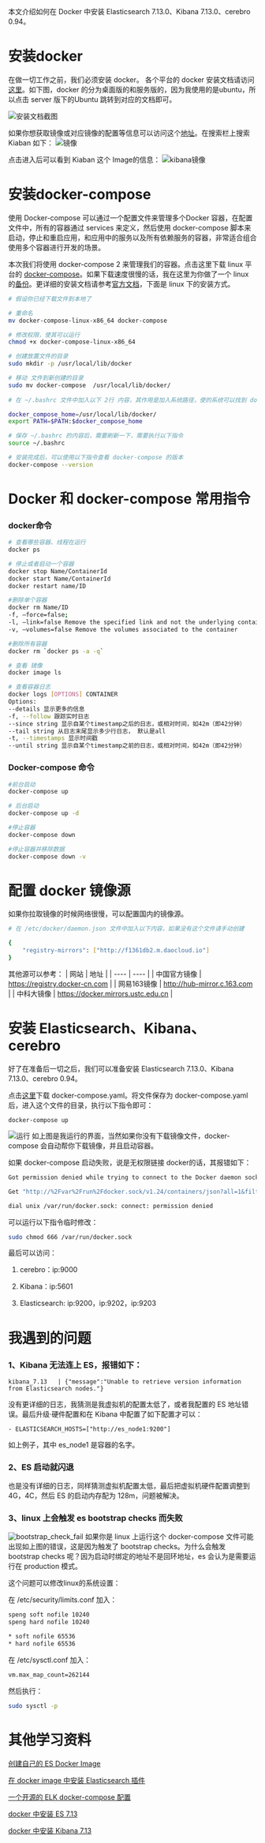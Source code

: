 
本文介绍如何在 Docker 中安装 Elasticsearch 7.13.0、Kibana 7.13.0、cerebro 0.94。

# 安装docker
在做一切工作之前，我们必须安装 docker。
各个平台的 docker 安装文档请访问[这里](https://docs.docker.com/engine/install/)。如下图，docker 的分为桌面版的和服务版的，因为我使用的是ubuntu，所以点击 server 版下的Ubuntu 跳转到对应的文档即可。

![安装文档截图](./images/docker_install_es/安装文档.png)

如果你想获取镜像或对应镜像的配置等信息可以访问这个[地址](https://hub.docker.com/)。在搜索栏上搜索 Kiaban 如下：
![镜像](./images/docker_install_es/镜像.png)

点击进入后可以看到 Kiaban 这个 Image的信息：
![kibana镜像](./images/docker_install_es/kibana镜像.png)

# 安装docker-compose
使用 Docker-compose 可以通过一个配置文件来管理多个Docker 容器，在配置文件中，所有的容器通过 services 来定义，然后使用 docker-compose 脚本来启动，停止和重启应用，和应用中的服务以及所有依赖服务的容器，非常适合组合使用多个容器进行开发的场景。

本次我们将使用 docker-compose 2 来管理我们的容器。点击这里下载 linux 平台的 [docker-compose](https://github.com/docker/compose/releases/download/v2.2.3/docker-compose-linux-x86_64)。如果下载速度很慢的话，我在这里为你做了一个 linux 的[备份](https://gitee.com/dgl/es-booklet/blob/master/resources/docker-compose-linux-x86_64)。更详细的安装文档请参考[官方文档](https://docs.docker.com/compose/install/)，下面是 linux 下的安装方式。

``` bash
# 假设你已经下载文件到本地了

# 重命名
mv docker-compose-linux-x86_64 docker-compose

# 修改权限，使其可以运行
chmod +x docker-compose-linux-x86_64 

# 创建放置文件的目录
sudo mkdir -p /usr/local/lib/docker

# 移动 文件到新创建的目录
sudo mv docker-compose  /usr/local/lib/docker/
 
# 在 ~/.bashrc 文件中加入以下 2行 内容，其作用是加入系统路径，使的系统可以找到 docker-compose 的执行文件

docker_compose_home=/usr/local/lib/docker/
export PATH=$PATH:$docker_compose_home

# 保存 ~/.bashrc 的内容后，需要刷新一下，需要执行以下指令
source ~/.bashrc

# 安装完成后，可以使用以下指令查看 docker-compose 的版本
docker-compose --version
```

# Docker 和 docker-compose 常用指令
### docker命令
``` bash
# 查看哪些容器、线程在运行
docker ps

# 停止或者启动一个容器
docker stop Name/ContainerId
docker start Name/ContainerId
docker restart name/ID

#删除单个容器
docker rm Name/ID
-f, –force=false; 
-l, –link=false Remove the specified link and not the underlying container; 
-v, –volumes=false Remove the volumes associated to the container

#删除所有容器
docker rm `docker ps -a -q`  

# 查看 镜像
docker image ls

# 查看容器日志
docker logs [OPTIONS] CONTAINER 
Options: 
--details 显示更多的信息 
-f, --follow 跟踪实时日志 
--since string 显示自某个timestamp之后的日志，或相对时间，如42m（即42分钟） 
--tail string 从日志末尾显示多少行日志， 默认是all 
-t, --timestamps 显示时间戳 
--until string 显示自某个timestamp之前的日志，或相对时间，如42m（即42分钟）
```

### Docker-compose 命令
```bash
#前台启动
docker-compose up

# 后台启动
docker-compose up -d

#停止容器
docker-compose down

#停止容器并移除数据
docker-compose down -v
```

# 配置 docker 镜像源
如果你拉取镜像的时候网络很慢，可以配置国内的镜像源。
``` bash
# 在 /etc/docker/daemon.json 文件中加入以下内容，如果没有这个文件请手动创建

{
    "registry-mirrors": ["http://f1361db2.m.daocloud.io"] 
}
```
其他源可以参考：
| 网站 | 地址 |
| ---- | ---- |
| 中国官方镜像 | https://registry.docker-cn.com |
| 网易163镜像 | http://hub-mirror.c.163.com |
| 中科大镜像 | https://docker.mirrors.ustc.edu.cn |

# 安装 Elasticsearch、Kibana、cerebro
好了在准备后一切之后，我们可以准备安装 Elasticsearch 7.13.0、Kibana 7.13.0、cerebro 0.94。

点击[这里](https://gitee.com/dgl/es-booklet/blob/master/shells/docker-compose.yaml)下载 docker-compose.yaml。将文件保存为 docker-compose.yaml 后，进入这个文件的目录，执行以下指令即可：

```
docker-compose up
```

![运行](./images/docker_install_es/运行docker-compose.png)
如上图是我运行的界面，当然如果你没有下载镜像文件，docker-compose 会自动帮你下载镜像，并且启动容器。

如果 docker-compose 启动失败，说是无权限链接 docker的话，其报错如下：

``` bash
Got permission denied while trying to connect to the Docker daemon socket at unix:///var/run/docker.sock: 

Get "http://%2Fvar%2Frun%2Fdocker.sock/v1.24/containers/json?all=1&filters=%7B%22label%22%3A%7B%22com.docker.compose.project%3Ddocker_es%22%3Atrue%7D%7D&limit=0": 

dial unix /var/run/docker.sock: connect: permission denied
```

可以运行以下指令临时修改：
``` bash
sudo chmod 666 /var/run/docker.sock
```

最后可以访问：
1. cerebro：ip:9000

2. Kibana：ip:5601

3. Elasticsearch: ip:9200，ip:9202，ip:9203

# 我遇到的问题
### 1、Kibana 无法连上 ES，报错如下：

```
kibana_7.13   | {"message":"Unable to retrieve version information from Elasticsearch nodes."}
```
没有更详细的日志，我猜测是我虚拟机的配置太低了，或者我配置的 ES 地址错误。最后升级·硬件配置和在 Kibana 中配置了如下配置才可以：
```
- ELASTICSEARCH_HOSTS=["http://es_node1:9200"]
```

如上例子，其中 es_node1 是容器的名字。

### 2、ES 启动就闪退
也是没有详细的日志，同样猜测虚拟机配置太低，最后把虚拟机硬件配置调整到 4G，4C，然后 ES 的启动内存配为 128m，问题被解决。

### 3、linux 上会触发 es bootstrap checks 而失败
![bootstrap_check_fail](images/docker_install_es/bootstrap_check_fail.png)
如果你是 linux 上运行这个 docker-compose 文件可能出现如上图的错误，这是因为触发了 bootstrap checks。为什么会触发 bootstrap checks 呢？因为启动时绑定的地址不是回环地址，es 会认为是需要运行在 production 模式。

这个问题可以修改linux的系统设置：

在 /etc/security/limits.conf 加入：

```bash
speng soft nofile 10240
speng hard nofile 10240

* soft nofile 65536
* hard nofile 65536
```

在 /etc/sysctl.conf 加入：

```bash
vm.max_map_count=262144
```

然后执行：
```bash
sudo sysctl -p
```

# 其他学习资料
[创建自己的 ES Docker Image](https://www.elastic.co/cn/blog/how-to-make-a-dockerfile-for-elasticsearch)

[在 docker image 中安装 Elasticsearch 插件](https://www.elastic.co/cn/blog/elasticsearch-docker-plugin-management)

[一个开源的 ELK docker-compose 配置](https://github.com/deviantony/docker-elk)

[docker 中安装 ES 7.13](https://www.elastic.co/guide/en/elasticsearch/reference/7.13/docker.html)

[docker 中安装 Kibana 7.13](https://www.elastic.co/guide/en/kibana/7.13/docker.html)

